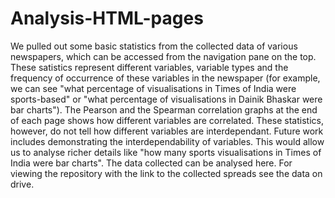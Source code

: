 # Analysis-HTML-pages
We pulled out some basic statistics from the collected data of various newspapers, which can be accessed from the navigation pane on the top. These satistics represent different variables, variable types and the frequency of occurrence of these variables in the newspaper (for example, we can see "what percentage of visualisations in Times of India were sports-based" or "what percentage of visualisations in Dainik Bhaskar were bar charts"). The Pearson and the Spearman correlation graphs at the end of each page shows how different variables are correlated. These statistics, however, do not tell how different variables are interdependant. Future work includes demonstrating the interdependability of variables. This would allow us to analyse richer details like "how many sports visualisations in Times of India were bar charts". The data collected can be analysed here. For viewing the repository with the link to the collected spreads see the data on drive.
